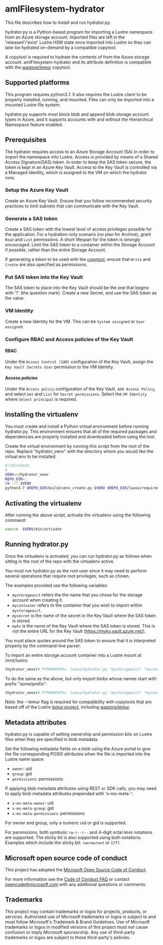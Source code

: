 # amlFilesystem-hydrator

This file describes how to install and run hydrator.py.

hydrator.py is a Python-based program for importing a Lustre
namespace from an Azure storage account.  Imported files are
left in the 'released'/'exist' Lustre HSM state once imported into
Lustre so they can later be hydrated on-demand by a compatible
copytool.

A copytool is required to hydrate the contents of
from the Azure storage account.  amlFilesystem-hydrator and its
attribute definition is compatible with the
[wastore/lemur](https://github.com/wastore/lemur/) copytool.

## Supported platforms

This program requires python3.7.  It also requires the Lustre
client to be properly installed, running, and mounted.
Files can only be imported into a mounted Lustre file system.

hydrator.py supports most block blob and append blob storage
account types in Azure, and it supports accounts with and
without the Hierarchical Namespace feature enabled.

## Prerequisites

The hydrator requires access to an Azure Storage Account (SA) in order to import the
namespace into Lustre.  Access is provided by means of a Shared Access Signature(SAS)
token.  In order to keep the SAS token secure, the token is kept in an Azure Key Vault.
Access to the Key Vault is controlled via a Managed Identity, which is assigned to the
VM on which the hydrator runs.

### Setup the Azure Key Vault

Create an Azure Key Vault.  Ensure that you follow recommended security practices to
limit subnets that can communicate with the Key Vault.

### Generate a SAS token

Create a SAS token with the lowest level of access privileges possible for the application.
For a hydration-only scenario (no plan for Archive), grant `Read` and `List` permissions.
A short lifespan for the token is strongly encouraged.  Limit the SAS token to a container
within the Storage Account if possible, rather than the entire Storage Account.

If generating a token to be used with the [copytool](https://github.com/wastore/lemur/),
ensure that `Write` and `Create` are also specified as permissions.

### Put SAS token into the Key Vault

The SAS token to place into the Key Vault should be the one that begins with '?' (the question mark).
Create a new Secret, and use the SAS token as the value.

### VM Identity

Create a new Identity for the VM.  This can be `System assigned` or `User assigned`.

### Configure RBAC and Access policies of the Key Vault

#### RBAC

Under the `Access Control (IAM)` configuration of the Key Vault, assign the `Key Vault Secrets User`
permission to the VM Identity.

#### Access policies

Under the `Access policy` configuration of the Key Vault, `Add Access Policy`, and select
`Get` and `List` for `Secret permissions`.  Select the `VM Identity` where `Select principal` is required.

## Installing the virtualenv

You must create and install a Python virtual environment
before running hydrator.py.  This environment ensures that
all of the required packages and dependencies are properly
installed and downloaded before using the tool.

Create the virtual environment by running this script
from the root of the repo.  Replace "hydrator_venv" with
the directory where you would like the virtual env to be installed.

```bash
#!/bin/bash
#
VENV=~/hydrator_venv
REPO_DIR=.
rm -rf $VENV
python3.7 $REPO_DIR/build/venv_create.py $VENV $REPO_DIR/laaso/requirements.txt
```

## Activating the virtualenv

After running the above script, activate the virtualenv using
the following command:

```bash
source  $VENV/bin/activate
```

## Running hydrator.py

Once the virtualenv is activated, you can run hydrator.py
as follows when sitting in the root of the repo with the virtualenv
active.

You must run hydrator.py as the root user since it may need to perform
several operations that require root privileges, such as chown.

The examples provided use the following variables:

* *``mystorageacct``*  refers the the name that you chose for
the storage account when creating it.
* *``mycontainer``* refers to the container that you wish to import within
``mystorageacct``.
* *``mysecret``* is the name of the secret in the Key Vault where the SAS token is stored.
* *``mykv``* is the name of the Key Vault where the SAS token is stored.  This is not the
  entire URL for the Key Vault (https://mykv.vault.azure.net/).

You must place quotes around the SAS token to ensure that it is
interpreted properly by the command-line parser.

To import an entire storage account container into a Lustre mount at /mnt/lustre:

```bash
(hydrator_venv)# PYTHONPATH=. laaso/hydrator.py "mystorageacct" "mycontainer" "mysecret" -k -n "mykv" -a /mnt/lustre --lemur
```

To do the same as the above, but only import blobs whose names start with
prefix "some/prefix":

```bash
(hydrator_venv)# PYTHONPATH=. laaso/hydrator.py "mystorageacct" "mycontainer" "mysecret" -k -n "mykv" -a /mnt/lustre -p "some/prefix" --lemur
```

Note: the --lemur flag is required for compatibility with copytools
that are based off of the Lustre [lemur project](https://github.com/edwardsp/lemur),
including [wastore/lemur](https://github.com/wastore/lemur/).

## Metadata attributes

hydrator.py is capable of setting ownership and permission bits on Lustre
files when they are specified in blob metadata.

Set the following metadata fields on a blob using the Azure portal to give the
file corresponding POSIX attributes when the file is imported into the Lustre
name space:

* ``owner``: uid
* ``group``: gid
* ``permissions``: permissions

If applying blob metadata attributes using REST or SDK calls, you may need
to apply blob metadata attributes prepended with 'x-ms-meta-':

* ``x-ms-meta-owner``: uid
* ``x-ms-meta-group``: gid
* ``x-ms-meta-permissions``: permissions

For owner and group, only a numeric uid or gid is supported.

For permissions, both symbolic ``rw-r--r--`` and 4-digit octal ``0644`` notations
are supported.  The sticky bit is also supported using both notations.
Examples which include the sticky bit: ``rwxrwxrwxt`` or ``1777``.

## Microsoft open source code of conduct

This project has adopted the [Microsoft Open Source Code of
Conduct](https://opensource.microsoft.com/codeofconduct/).

For more information see the [Code of Conduct
FAQ](https://opensource.microsoft.com/codeofconduct/faq/) or contact
[opencode@microsoft.com](mailto:opencode@microsoft.com) with any additional
questions or comments.

## Trademarks

This project may contain trademarks or logos for projects, products, or services.
Authorized use of Microsoft trademarks or logos is subject to and must follow
Microsoft's Trademark & Brand Guidelines. Use of Microsoft trademarks or logos
in modified versions of this project must not cause confusion or imply Microsoft
sponsorship. Any use of third-party trademarks or logos are subject to those
third-party's policies.
